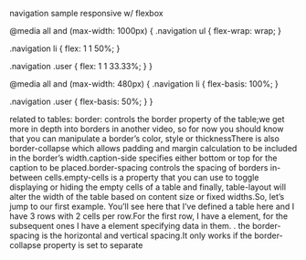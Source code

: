 
navigation sample responsive w/ flexbox

@media all and (max-width: 1000px) {
   .navigation ul {
      flex-wrap: wrap;
   }
   
   .navigation li {
      flex: 1 1 50%;
   }

   .navigation .user {
      flex: 1 1 33.33%;
   }
}

@media all and (max-width: 480px) {
   .navigation li {
      flex-basis: 100%;
   }

   .navigation .user {
      flex-basis: 50%;
   }
}

related to tables:
 border: controls the border property of the table;we get more in depth into borders in another video, so for now you should know that you can manipulate a border’s color, style or thicknessThere is also border-collapse which allows padding and margin calculation to be included in the border’s width.caption-side specifies either bottom or top for the caption to be placed.border-spacing controls the spacing of borders in-between cells.empty-cells is a property that you can use to toggle displaying or hiding the empty cells of a table and finally, table-layout will alter the width of the table based on content size or fixed widths.So, let’s jump to our first example. You’ll see here that I’ve defined a table here and I have 3 rows with 2 cells per row.For the first row, I have a <th> element, for the subsequent ones I have a <td> element specifying data in them. .
 the border-spacing is the horizontal and vertical spacing.It only works if the border-collapse property is set to separate